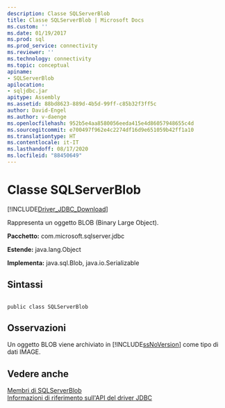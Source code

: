 ```yaml
---
description: Classe SQLServerBlob
title: Classe SQLServerBlob | Microsoft Docs
ms.custom: ''
ms.date: 01/19/2017
ms.prod: sql
ms.prod_service: connectivity
ms.reviewer: ''
ms.technology: connectivity
ms.topic: conceptual
apiname:
- SQLServerBlob
apilocation:
- sqljdbc.jar
apitype: Assembly
ms.assetid: 88bd8623-889d-4b5d-99ff-c85b32f3ff5c
author: David-Engel
ms.author: v-daenge
ms.openlocfilehash: 952b5e4aa8580056eeda415e4d86057948655c4d
ms.sourcegitcommit: e700497f962e4c2274df16d9e651059b42ff1a10
ms.translationtype: HT
ms.contentlocale: it-IT
ms.lasthandoff: 08/17/2020
ms.locfileid: "88450649"
---
```

# <a name="sqlserverblob-class"></a>Classe SQLServerBlob
[!INCLUDE[Driver_JDBC_Download](../../../includes/driver_jdbc_download.md)]

  Rappresenta un oggetto BLOB (Binary Large Object).  
  
 **Pacchetto:** com.microsoft.sqlserver.jdbc  
  
 **Estende:** java.lang.Object  
  
 **Implementa:** java.sql.Blob, java.io.Serializable  
  
## <a name="syntax"></a>Sintassi  
  
```  
  
public class SQLServerBlob  
```  
  
## <a name="remarks"></a>Osservazioni  
 Un oggetto BLOB viene archiviato in [!INCLUDE[ssNoVersion](../../../includes/ssnoversion-md.md)] come tipo di dati IMAGE.  
  
## <a name="see-also"></a>Vedere anche  
 [Membri di SQLServerBlob](../../../connect/jdbc/reference/sqlserverblob-members.md)   
 [Informazioni di riferimento sull'API del driver JDBC](../../../connect/jdbc/reference/jdbc-driver-api-reference.md)  
  
  
